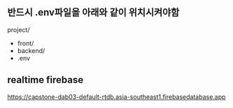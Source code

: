 ## 반드시 .env파일을 아래와 같이 위치시켜야함

project/
- front/
- backend/
- .env


## realtime firebase
https://capstone-dab03-default-rtdb.asia-southeast1.firebasedatabase.app
